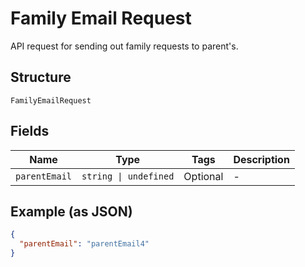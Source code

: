 
# Family Email Request

API request for sending out family requests to parent's.

## Structure

`FamilyEmailRequest`

## Fields

| Name | Type | Tags | Description |
|  --- | --- | --- | --- |
| `parentEmail` | `string \| undefined` | Optional | - |

## Example (as JSON)

```json
{
  "parentEmail": "parentEmail4"
}
```

